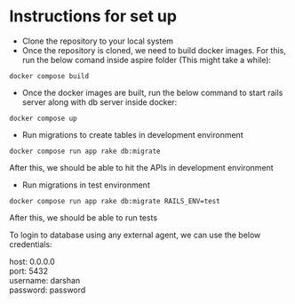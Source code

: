 # Instructions for set up

* Clone the repository to your local system
* Once the repository is cloned, we need to build docker images. For this, run the below comand inside aspire folder (This might take a while):
```shell
docker compose build
```
* Once the docker images are built, run the below command to start rails server along with db server inside docker:
```shell
docker compose up
```
* Run migrations to create tables in development environment
```shell
docker compose run app rake db:migrate
```
After this, we should be able to hit the APIs in development environment

* Run migrations in test environment
```shell
docker compose run app rake db:migrate RAILS_ENV=test
```
After this, we should be able to run tests

To login to database using any external agent, we can use the below credentials:

host: 0.0.0.0<br />
port: 5432<br />
username: darshan<br />
password: password
